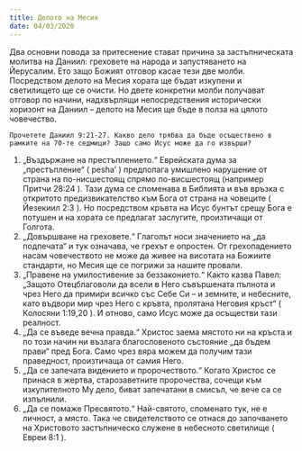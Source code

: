 ```yaml
---
title: Делото на Месия
date: 04/03/2020
---
```


Два основни повода за притеснение стават причина за застъпническата молитва на Даниил: греховете на народа и запустяването на Йерусалим. Ето защо Божият отговор касае тези две молби. Посредством делото на Месия хората ще бъдат изкупени и светилището ще се очисти. Но двете конкретни молби получават отговор по начини, надхвърлящи непосредствения исторически хоризонт на Даниил – делото на Месия ще бъде в полза на цялото човечество.

`Прочетете Даниил 9:21-27. Какво дело трябва да бъде осъществено в рамките на 70-те седмици? Защо само Исус може да го извърши?`

1. „Въздържане на престъплението.“ Еврейската дума за „престъпление“ ( pesha’ ) предполага умишлено нарушение от страна на по-нисшестоящ спрямо по-висшестоящ (например Притчи 28:24 ). Тази дума се споменава в Библията и във връзка с откритото предизвикателство към Бога от страна на човеците ( Йезекиил 2:3 ). Но посредством кръвта на Исус бунтът срещу Бога е потушен и на хората се предлагат заслугите, произтичащи от Голгота.
2. „Довършване на греховете.“ Глаголът носи значението на „да подпечата“ и тук означава, че грехът е опростен. От грехопадението насам човечеството не може да живее на висотата на Божиите стандарти, но Месия ще се погрижи за нашите провали.
3. „Правене на умилостивение за беззаконието.“ Както казва Павел: „Защото Отецблаговоли да всели в Него съвършената пълнота и чрез Него да примири всичко със Себе Си – и земните, и небесните, като въдвори мир чрез Него с кръвта, пролятана Неговия кръст“ ( Колосяни 1:19,20 ). И отново, само Исус може да осъществи тази реалност.
4. „Да се въведе вечна правда.“ Христос заема мястото ни на кръста и по този начин ни възлага благословеното състояние „да бъдем прави“ пред Бога. Само чрез вяра можем да получим тази праведност, произтичаща от самия Него.
5. „Да се запечата видението и пророчеството.“ Когато Христос се принася в жертва, старозаветните пророчества, сочещи към изкупителното Му дело, биват запечатани в смисъл, че вече са се изпълнили.
6. „Да се помаже Пресвятото.“ Най-святото, споменато тук, не е личност, а място. Така че свидетелството се отнася до започването на Христовото застъпническо служене в небесното светилище ( Евреи 8:1 ).